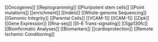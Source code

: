 [[Oncogenes]]
[[Reprogramming]]
[[Pluripotent stem cells]]
[[Point mutations]]
[[enrichment]]
[[Indels]]
[[Whole-genome Sequencing]]
[[Genomic Integrity]]
[[Parental Cells]]
[[VCAM-1]]
[[ICAM-1]]
[[Zipk]]
[[Gene Expression]]
[[Rna-seq]]
[[Il-6 Trans-signaling]]
[[Sgp130fc]]
[[Bioinformatic Analyses]]
[[Biomarkers]]
[[cardioprotection]]
[[Remote Ischemic Conditioning]]

